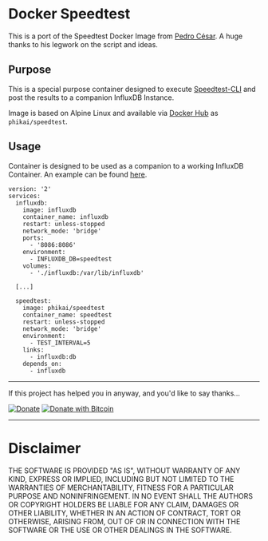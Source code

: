 # Docker Speedtest

This is a port of the Speedtest Docker Image from [Pedro César](https://github.com/pedrocesar-ti/internet-speedtest-docker/tree/docker_speedtest). A huge thanks to his legwork on the script and ideas.

## Purpose
This is a special purpose container designed to execute [Speedtest-CLI](https://github.com/sivel/speedtest-cli) and post the results to a companion InfluxDB Instance.

Image is based on Alpine Linux and available via [Docker Hub](https://hub.docker.com/r/phikai/speedtest/) as `phikai/speedtest`.

## Usage
Container is designed to be used as a companion to a working InfluxDB Container. An example can be found [here](https://github.com/phikai/docker-internet-speedtest-dashboard).

```---
version: '2'
services:
  influxdb:
    image: influxdb 
    container_name: influxdb
    restart: unless-stopped
    network_mode: 'bridge'
    ports:
      - '8086:8086'
    environment:
      - INFLUXDB_DB=speedtest
    volumes:
      - './influxdb:/var/lib/influxdb'
  
  [...]
  
  speedtest:
    image: phikai/speedtest
    container_name: speedtest
    restart: unless-stopped
    network_mode: 'bridge'
    environment:
      - TEST_INTERVAL=5
    links:
      - influxdb:db
    depends_on:
      - influxdb
```

---

If this project has helped you in anyway, and you'd like to say thanks...

[![Donate](https://img.shields.io/badge/Donate-SquareCash-brightgreen.svg)](https://cash.me/$phikai)
[![Donate with Bitcoin](https://en.cryptobadges.io/badge/micro/15JCkpHhjjVmWYaTBc2fJn4tcKHEd194gY)](https://en.cryptobadges.io/donate/15JCkpHhjjVmWYaTBc2fJn4tcKHEd194gY)

---

# Disclaimer

THE SOFTWARE IS PROVIDED "AS IS", WITHOUT WARRANTY OF ANY KIND, EXPRESS OR
IMPLIED, INCLUDING BUT NOT LIMITED TO THE WARRANTIES OF MERCHANTABILITY,
FITNESS FOR A PARTICULAR PURPOSE AND NONINFRINGEMENT. IN NO EVENT SHALL THE
AUTHORS OR COPYRIGHT HOLDERS BE LIABLE FOR ANY CLAIM, DAMAGES OR OTHER
LIABILITY, WHETHER IN AN ACTION OF CONTRACT, TORT OR OTHERWISE, ARISING FROM,
OUT OF OR IN CONNECTION WITH THE SOFTWARE OR THE USE OR OTHER DEALINGS IN THE
SOFTWARE.